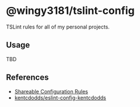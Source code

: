 # @wingy3181/tslint-config

TSLint rules for all of my personal projects.

## Usage

TBD


## References
- [Shareable Configuration Rules](https://palantir.github.io/tslint/2016/03/31/sharable-configurations-rules.html)
- [kentcdodds/eslint-config-kentcdodds](https://github.com/kentcdodds/eslint-config-kentcdodds)

